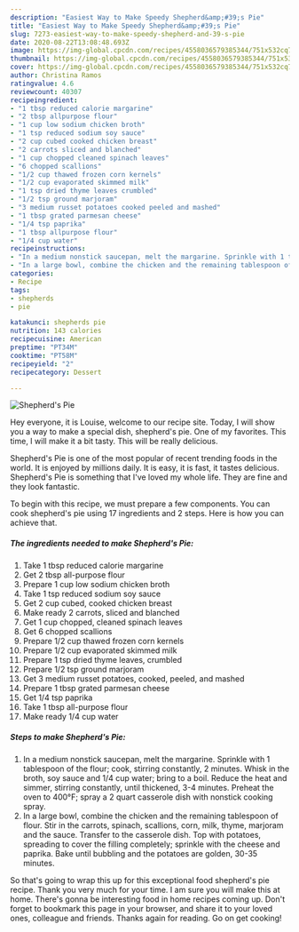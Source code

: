 ```yaml
---
description: "Easiest Way to Make Speedy Shepherd&amp;#39;s Pie"
title: "Easiest Way to Make Speedy Shepherd&amp;#39;s Pie"
slug: 7273-easiest-way-to-make-speedy-shepherd-and-39-s-pie
date: 2020-08-22T13:08:48.693Z
image: https://img-global.cpcdn.com/recipes/4558036579385344/751x532cq70/shepherds-pie-recipe-main-photo.jpg
thumbnail: https://img-global.cpcdn.com/recipes/4558036579385344/751x532cq70/shepherds-pie-recipe-main-photo.jpg
cover: https://img-global.cpcdn.com/recipes/4558036579385344/751x532cq70/shepherds-pie-recipe-main-photo.jpg
author: Christina Ramos
ratingvalue: 4.6
reviewcount: 40307
recipeingredient:
- "1 tbsp reduced calorie margarine"
- "2 tbsp allpurpose flour"
- "1 cup low sodium chicken broth"
- "1 tsp reduced sodium soy sauce"
- "2 cup cubed cooked chicken breast"
- "2 carrots sliced and blanched"
- "1 cup chopped cleaned spinach leaves"
- "6 chopped scallions"
- "1/2 cup thawed frozen corn kernels"
- "1/2 cup evaporated skimmed milk"
- "1 tsp dried thyme leaves crumbled"
- "1/2 tsp ground marjoram"
- "3 medium russet potatoes cooked peeled and mashed"
- "1 tbsp grated parmesan cheese"
- "1/4 tsp paprika"
- "1 tbsp allpurpose flour"
- "1/4 cup water"
recipeinstructions:
- "In a medium nonstick saucepan, melt the margarine. Sprinkle with 1 tablespoon of the flour; cook, stirring constantly, 2 minutes. Whisk in the broth, soy sauce and 1/4 cup water; bring to a boil. Reduce the heat and simmer, stirring constantly, until thickened, 3-4 minutes. Preheat the oven to 400°F; spray a 2 quart casserole dish with nonstick cooking spray."
- "In a large bowl, combine the chicken and the remaining tablespoon of flour. Stir in the carrots, spinach, scallions, corn, milk, thyme, marjoram and the sauce. Transfer to the casserole dish. Top with potatoes, spreading to cover the filling completely; sprinkle with the cheese and paprika. Bake until bubbling and the potatoes are golden, 30-35 minutes."
categories:
- Recipe
tags:
- shepherds
- pie

katakunci: shepherds pie 
nutrition: 143 calories
recipecuisine: American
preptime: "PT34M"
cooktime: "PT58M"
recipeyield: "2"
recipecategory: Dessert

---
```



![Shepherd&#39;s Pie](https://img-global.cpcdn.com/recipes/4558036579385344/751x532cq70/shepherds-pie-recipe-main-photo.jpg)

Hey everyone, it is Louise, welcome to our recipe site. Today, I will show you a way to make a special dish, shepherd&#39;s pie. One of my favorites. This time, I will make it a bit tasty. This will be really delicious.



Shepherd&#39;s Pie is one of the most popular of recent trending foods in the world. It is enjoyed by millions daily. It is easy, it is fast, it tastes delicious. Shepherd&#39;s Pie is something that I've loved my whole life. They are fine and they look fantastic.


To begin with this recipe, we must prepare a few components. You can cook shepherd&#39;s pie using 17 ingredients and 2 steps. Here is how you can achieve that.

<!--inarticleads1-->

##### The ingredients needed to make Shepherd&#39;s Pie:

1. Take 1 tbsp reduced calorie margarine
1. Get 2 tbsp all-purpose flour
1. Prepare 1 cup low sodium chicken broth
1. Take 1 tsp reduced sodium soy sauce
1. Get 2 cup cubed, cooked chicken breast
1. Make ready 2 carrots, sliced and blanched
1. Get 1 cup chopped, cleaned spinach leaves
1. Get 6 chopped scallions
1. Prepare 1/2 cup thawed frozen corn kernels
1. Prepare 1/2 cup evaporated skimmed milk
1. Prepare 1 tsp dried thyme leaves, crumbled
1. Prepare 1/2 tsp ground marjoram
1. Get 3 medium russet potatoes, cooked, peeled, and mashed
1. Prepare 1 tbsp grated parmesan cheese
1. Get 1/4 tsp paprika
1. Take 1 tbsp all-purpose flour
1. Make ready 1/4 cup water




<!--inarticleads2-->

##### Steps to make Shepherd&#39;s Pie:

1. In a medium nonstick saucepan, melt the margarine. Sprinkle with 1 tablespoon of the flour; cook, stirring constantly, 2 minutes. Whisk in the broth, soy sauce and 1/4 cup water; bring to a boil. Reduce the heat and simmer, stirring constantly, until thickened, 3-4 minutes. Preheat the oven to 400°F; spray a 2 quart casserole dish with nonstick cooking spray.
1. In a large bowl, combine the chicken and the remaining tablespoon of flour. Stir in the carrots, spinach, scallions, corn, milk, thyme, marjoram and the sauce. Transfer to the casserole dish. Top with potatoes, spreading to cover the filling completely; sprinkle with the cheese and paprika. Bake until bubbling and the potatoes are golden, 30-35 minutes.




So that's going to wrap this up for this exceptional food shepherd&#39;s pie recipe. Thank you very much for your time. I am sure you will make this at home. There's gonna be interesting food in home recipes coming up. Don't forget to bookmark this page in your browser, and share it to your loved ones, colleague and friends. Thanks again for reading. Go on get cooking!
